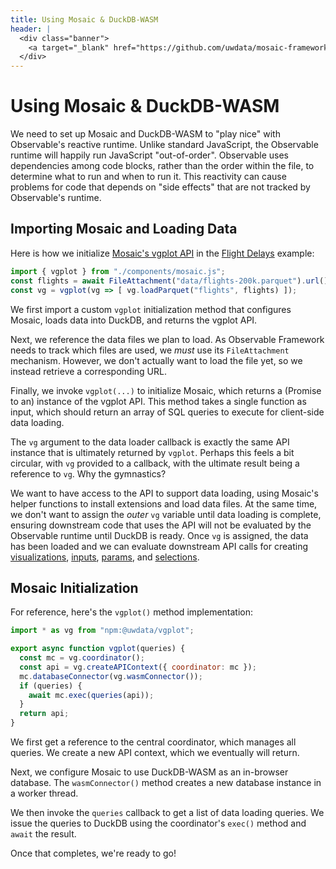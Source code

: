 ```yaml
---
title: Using Mosaic & DuckDB-WASM
header: |
  <div class="banner">
    <a target="_blank" href="https://github.com/uwdata/mosaic-framework-example/blob/main/docs/mosaic-duckdb-wasm.md?plain=1"><span>View source ↗</span></a>
  </div>
---
```


# Using Mosaic & DuckDB-WASM

We need to set up Mosaic and DuckDB-WASM to "play nice" with Observable's reactive runtime.
Unlike standard JavaScript, the Observable runtime will happily run JavaScript "out-of-order".
Observable uses dependencies among code blocks, rather than the order within the file, to determine what to run and when to run it.
This reactivity can cause problems for code that depends on "side effects" that are not tracked by Observable's runtime.

## Importing Mosaic and Loading Data

Here is how we initialize [Mosaic's vgplot API](https://uwdata.github.io/mosaic/what-is-mosaic/) in the [Flight Delays](flight-delays) example:

```js run=false
import { vgplot } from "./components/mosaic.js";
const flights = await FileAttachment("data/flights-200k.parquet").url();
const vg = vgplot(vg => [ vg.loadParquet("flights", flights) ]);
```

We first import a custom `vgplot` initialization method that configures Mosaic, loads data into DuckDB, and returns the vgplot API.

Next, we reference the data files we plan to load.
As Observable Framework needs to track which files are used, we _must_ use its `FileAttachment` mechanism.
However, we don't actually want to load the file yet, so we instead retrieve a corresponding URL.

Finally, we invoke `vgplot(...)` to initialize Mosaic, which returns a (Promise to an) instance of the vgplot API.
This method takes a single function as input, which should return an array of SQL queries to execute for client-side data loading.

The `vg` argument to the data loader callback is exactly the same API instance that is ultimately returned by `vgplot`.
Perhaps this feels a bit circular, with `vg` provided to a callback, with the ultimate result being a reference to `vg`.
Why the gymnastics?

We want to have access to the API to support data loading, using Mosaic's helper functions to install extensions and load data files.
At the same time, we don't want to assign the _outer_ `vg` variable until data loading is complete, ensuring downstream code that uses the API will not be evaluated by the Observable runtime until DuckDB is ready.
Once `vg` is assigned, the data has been loaded and we can evaluate downstream API calls for creating [visualizations](https://uwdata.github.io/mosaic/vgplot/),
[inputs](https://uwdata.github.io/mosaic/inputs/),
[params](https://uwdata.github.io/mosaic/core/#params), and
[selections](https://uwdata.github.io/mosaic/core/#selections).

## Mosaic Initialization

For reference, here's the `vgplot()` method implementation:

```js run=false
import * as vg from "npm:@uwdata/vgplot";

export async function vgplot(queries) {
  const mc = vg.coordinator();
  const api = vg.createAPIContext({ coordinator: mc });
  mc.databaseConnector(vg.wasmConnector());
  if (queries) {
    await mc.exec(queries(api));
  }
  return api;
}
```

We first get a reference to the central coordinator, which manages all queries.
We create a new API context, which we eventually will return.

Next, we configure Mosaic to use DuckDB-WASM as an in-browser database.
The `wasmConnector()` method creates a new database instance in a worker thread.

We then invoke the `queries` callback to get a list of data loading queries.
We issue the queries to DuckDB using the coordinator's `exec()` method and `await` the result.

Once that completes, we're ready to go!
